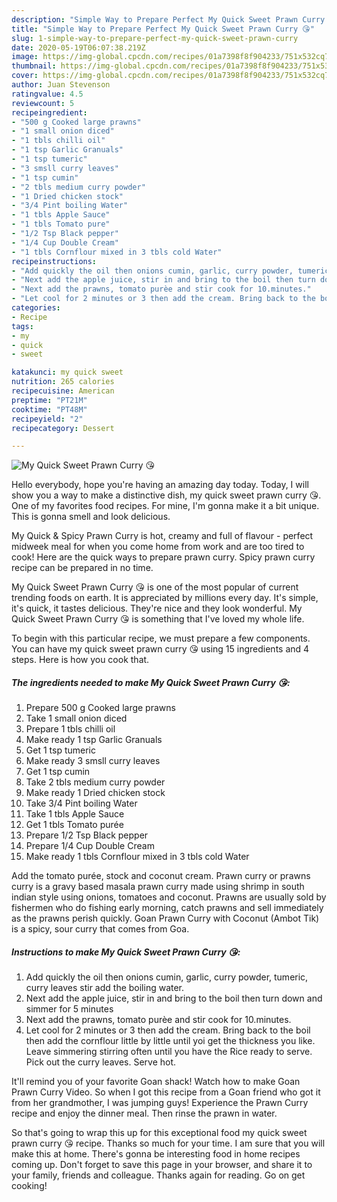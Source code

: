 ```yaml
---
description: "Simple Way to Prepare Perfect My Quick Sweet Prawn Curry 😘"
title: "Simple Way to Prepare Perfect My Quick Sweet Prawn Curry 😘"
slug: 1-simple-way-to-prepare-perfect-my-quick-sweet-prawn-curry
date: 2020-05-19T06:07:38.219Z
image: https://img-global.cpcdn.com/recipes/01a7398f8f904233/751x532cq70/my-quick-sweet-prawn-curry-😘-recipe-main-photo.jpg
thumbnail: https://img-global.cpcdn.com/recipes/01a7398f8f904233/751x532cq70/my-quick-sweet-prawn-curry-😘-recipe-main-photo.jpg
cover: https://img-global.cpcdn.com/recipes/01a7398f8f904233/751x532cq70/my-quick-sweet-prawn-curry-😘-recipe-main-photo.jpg
author: Juan Stevenson
ratingvalue: 4.5
reviewcount: 5
recipeingredient:
- "500 g Cooked large prawns"
- "1 small onion diced"
- "1 tbls chilli oil"
- "1 tsp Garlic Granuals"
- "1 tsp tumeric"
- "3 smsll curry leaves"
- "1 tsp cumin"
- "2 tbls medium curry powder"
- "1 Dried chicken stock"
- "3/4 Pint boiling Water"
- "1 tbls Apple Sauce"
- "1 tbls Tomato pure"
- "1/2 Tsp Black pepper"
- "1/4 Cup Double Cream"
- "1 tbls Cornflour mixed in 3 tbls cold Water"
recipeinstructions:
- "Add quickly the oil then onions cumin, garlic, curry powder, tumeric, curry leaves stir add the boiling water."
- "Next add the apple juice, stir in and bring to the boil then turn down and simmer for 5 minutes"
- "Next add the prawns, tomato purèe and stir cook for 10.minutes."
- "Let cool for 2 minutes or 3 then add the cream. Bring back to the boil then add the cornflour little by little until yoi get the thickness you like. Leave simmering stirring often until you have the Rice ready to serve. Pick out the curry leaves. Serve hot."
categories:
- Recipe
tags:
- my
- quick
- sweet

katakunci: my quick sweet 
nutrition: 265 calories
recipecuisine: American
preptime: "PT21M"
cooktime: "PT48M"
recipeyield: "2"
recipecategory: Dessert

---
```



![My Quick Sweet Prawn Curry 😘](https://img-global.cpcdn.com/recipes/01a7398f8f904233/751x532cq70/my-quick-sweet-prawn-curry-😘-recipe-main-photo.jpg)

Hello everybody, hope you're having an amazing day today. Today, I will show you a way to make a distinctive dish, my quick sweet prawn curry 😘. One of my favorites food recipes. For mine, I'm gonna make it a bit unique. This is gonna smell and look delicious.

My Quick &amp; Spicy Prawn Curry is hot, creamy and full of flavour - perfect midweek meal for when you come home from work and are too tired to cook! Here are the quick ways to prepare prawn curry. Spicy prawn curry recipe can be prepared in no time.

My Quick Sweet Prawn Curry 😘 is one of the most popular of current trending foods on earth. It is appreciated by millions every day. It's simple, it's quick, it tastes delicious. They're nice and they look wonderful. My Quick Sweet Prawn Curry 😘 is something that I've loved my whole life.


To begin with this particular recipe, we must prepare a few components. You can have my quick sweet prawn curry 😘 using 15 ingredients and 4 steps. Here is how you cook that.

<!--inarticleads1-->

##### The ingredients needed to make My Quick Sweet Prawn Curry 😘:

1. Prepare 500 g Cooked large prawns
1. Take 1 small onion diced
1. Prepare 1 tbls chilli oil
1. Make ready 1 tsp Garlic Granuals
1. Get 1 tsp tumeric
1. Make ready 3 smsll curry leaves
1. Get 1 tsp cumin
1. Take 2 tbls medium curry powder
1. Make ready 1 Dried chicken stock
1. Take 3/4 Pint boiling Water
1. Take 1 tbls Apple Sauce
1. Get 1 tbls Tomato purée
1. Prepare 1/2 Tsp Black pepper
1. Prepare 1/4 Cup Double Cream
1. Make ready 1 tbls Cornflour mixed in 3 tbls cold Water


Add the tomato purée, stock and coconut cream. Prawn curry or prawns curry is a gravy based masala prawn curry made using shrimp in south indian style using onions, tomatoes and coconut. Prawns are usually sold by fishermen who do fishing early morning, catch prawns and sell immediately as the prawns perish quickly. Goan Prawn Curry with Coconut (Ambot Tik) is a spicy, sour curry that comes from Goa. 

<!--inarticleads2-->

##### Instructions to make My Quick Sweet Prawn Curry 😘:

1. Add quickly the oil then onions cumin, garlic, curry powder, tumeric, curry leaves stir add the boiling water.
1. Next add the apple juice, stir in and bring to the boil then turn down and simmer for 5 minutes
1. Next add the prawns, tomato purèe and stir cook for 10.minutes.
1. Let cool for 2 minutes or 3 then add the cream. Bring back to the boil then add the cornflour little by little until yoi get the thickness you like. Leave simmering stirring often until you have the Rice ready to serve. Pick out the curry leaves. Serve hot.


It&#39;ll remind you of your favorite Goan shack! Watch how to make Goan Prawn Curry Video. So when I got this recipe from a Goan friend who got it from her grandmother, I was jumping guys! Experience the Prawn Curry recipe and enjoy the dinner meal. Then rinse the prawn in water. 

So that's going to wrap this up for this exceptional food my quick sweet prawn curry 😘 recipe. Thanks so much for your time. I am sure that you will make this at home. There's gonna be interesting food in home recipes coming up. Don't forget to save this page in your browser, and share it to your family, friends and colleague. Thanks again for reading. Go on get cooking!
